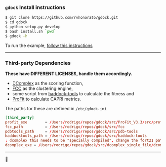 ### `gdock` Install instructions


```bash
$ git clone https://github.com/rvhonorato/gdock.git
$ cd gdock
$ python setup.py develop
$ bash install.sh `pwd`
$ gdock -h
```

To run the example, [follow this instructions](example/README.md)

* * *

### Third-party Dependencies

**These have DIFFERENT LICENSES, handle them accordingly.**

* [DComplex](https://sparks-lab.org/Publications_files/zhou061.pdf) as the scoring function,
* [FCC](https://github.com/haddocking/FCC) as the clustering engine,
* some script from [haddock-tools](https://github.com/haddocking/haddock-tools) to calculate the fitness and
* [ProFit](http://www.bioinf.org.uk/software/profit) to calculate CAPRI metrics.

The paths for these are defined in `/etc/gdock.ini`
```toml
[third_party]
profit_exe        = /Users/rodrigo/repos/gdock/src/ProFit_V3.3/src/profit
fcc_path          = /Users/rodrigo/repos/gdock/src/fcc
pdbtools_path     = /Users/rodrigo/repos/gdock/src/pdb-tools
haddocktools_path = /Users/rodrigo/repos/gdock/src/haddock-tools
; dcomplex this needs to be "specially compiled", change the fort21 path and the charges
dcomplex_exe = /Users/rodrigo/repos/gdock/src/dcomplex_single_file/dcomplex
```

* * *

:octopus:

